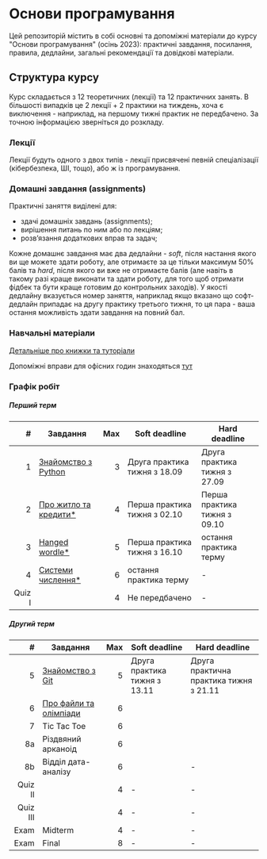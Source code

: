 # Основи програмування

Цей репозиторій містить в собі основні та допоміжні матеріали до курсу "Основи програмування" (осінь 2023): практичні завдання, посилання, правила, дедлайни, загальні рекомендації та довідкові матеріали.

## Структура курсу

Курс складається з 12 теоретичних (лекції) та 12 практичних занять. В більшості випадків це 2 лекції + 2 практики на тиждень, хоча є виключення - наприклад, на першому тижні практик не передбачено. За точною інформацією зверніться до розкладу.

### Лекції

Лекції будуть одного з двох типів - лекції присвячені певній спеціалізації (кібербезпека, ШІ, тощо), або ж із програмування. 

### Домашні завдання (assignments)

Практичні заняття виділені для:
- здачі домашніх завдань (assignments);
- вирішення питань по ним або по лекціям;
- розвʼязання додаткових вправ та задач;

Кожне домашнє завдання має два дедлайни - _soft_, після настання якого ви ще можете здати роботу, але отримаєте за це тільки максимум 50% балів та _hard_, після якого ви вже не отримаєте балів (але навіть в такому разі краще виконати та здати роботу, для того щоб отримати фідбек та бути краще готовим до контрольних заходів). У якості дедлайну вказується номер заняття, наприклад якщо вказано що софт-дедлайн припадає на другу практику третього тижня, то ця пара - ваша остання можливість здати завдання на повний бал.

### Навчальні матеріали

[Детальніше про книжки та туторіали](/python_materials.md)

Допоміжні вправи для офісних годин знаходяться [тут](/office_hours_exercises.md)

### Графік робіт
##### Перший терм
|       # | Завдання                                                   | Max | Soft deadline                | Hard deadline                |
|--------:|------------------------------------------------------------|----:|------------------------------|------------------------------|
|       1 | [Знайомство з Python](/assignments_2023/assignment_1.md)   |   3 | Друга практика тижня з 18.09 | Друга практика тижня з 27.09 |
|       2 | [Про житло та кредити*](/assignments_2023/assignment_2.md) |   4 | Перша практика тижня з 02.10 | Перша практика тижня з 09.10 |
|       3 | [Hanged wordle*](/assignments_2023/assignment_3.md)        |   5 | Перша практика тижня з 16.10 | остання практика терму       |
|       4 | [Системи числення*](/assignments_2023/assignment_4.md)     |   6 | остання практика терму       | -                            |
|  Quiz I |                                                            |   4 | Не передбачено               | -                            |

##### Другий терм
|        # | Завдання                                                           | Max | Soft deadline                | Hard deadline                          |
|---------:|--------------------------------------------------------------------|----:|------------------------------|----------------------------------------|
|        5 | [Знайомство з Git](https://classroom.github.com/a/AUqgHKH_)              |   5 | Друга практика тижня з 13.11 | Друга практична практика тижня з 21.11 |
|        6 | [Про файли та олімпіади]( https://classroom.github.com/a/oERHlxmc) |   6 |                              |                                        |
|        7 | Tic Tac Toe                                                        |   6 |                              |                                        |
|       8a | Різдвяний арканоід                                                 |   6 |                              |                                        |
|       8b | Відділ дата-аналізу                                                |   6 |                              | -                                      |
|  Quiz II |                                                                    |   4 | -                            | -                                      |
| Quiz III |                                                                    |   4 | -                            | -                                      |
|     Exam | Midterm                                                            |   4 | -                            | -                                      |
|     Exam | Final                                                              |   8 | -                            | -                                      |



